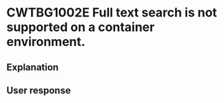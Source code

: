 # CWTBG1002E Full text search is not supported on a container environment.

## Explanation

## User response